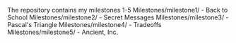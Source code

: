 The repository contains my milestones 1-5
Milestones/milestone1/ - Back to School
Milestones/milestone2/ - Secret Messages
Milestones/milestone3/ - Pascal's Triangle
Milestones/milestone4/ - Tradeoffs
Milestones/milestone5/ - Ancient, Inc.

